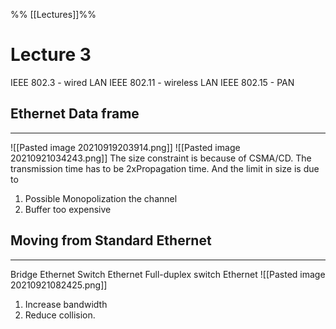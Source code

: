%% [[Lectures]]%%
# Lecture 3
IEEE 802.3		- wired LAN
IEEE 802.11		- wireless LAN
IEEE 802.15		- PAN


## Ethernet Data frame
***
![[Pasted image 20210919203914.png]]
![[Pasted image 20210921034243.png]]
The size constraint is because of CSMA/CD. The transmission time has to be 2xPropagation time. And the limit in size is due to
1. Possible Monopolization the channel
2. Buffer too expensive

## Moving from Standard Ethernet 
***
Bridge Ethernet
Switch Ethernet
Full-duplex switch Ethernet
![[Pasted image 20210921082425.png]]
1. Increase bandwidth
2. Reduce collision.